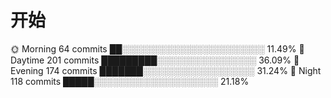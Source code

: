 # 开始

<!--START_SECTION:waka-->
<!--END_SECTION:waka-->



🌞 Morning    64 commits     ██░░░░░░░░░░░░░░░░░░░░░░░   11.49% 
🌆 Daytime    201 commits    █████████░░░░░░░░░░░░░░░░   36.09% 
🌃 Evening    174 commits    ███████░░░░░░░░░░░░░░░░░░   31.24% 
🌙 Night      118 commits    █████░░░░░░░░░░░░░░░░░░░░   21.18%
